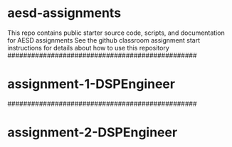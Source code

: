 # aesd-assignments
This repo contains public starter source code, scripts, and documentation for AESD assignments
See the github classroom assignment start instructions for details about how to use this repository
################################################
# assignment-1-DSPEngineer
################################################
# assignment-2-DSPEngineer

